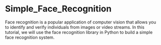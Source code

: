 # Simple_Face_Recognition
Face recognition is a popular application of computer vision that allows you to identify and verify individuals from images or video streams. In this tutorial, we will use the face recognition library in Python to build a simple face recognition system.
